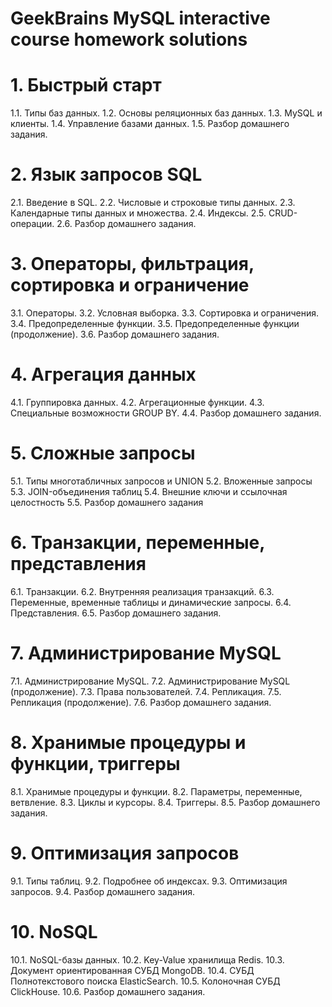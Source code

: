 # GeekBrains MySQL interactive course homework solutions


# 1. Быстрый старт
1.1. Типы баз данных. 1.2. Основы реляционных баз данных. 1.3. MySQL и клиенты. 1.4. Управление базами данных. 1.5. Разбор домашнего задания.

# 2. Язык запросов SQL
2.1. Введение в SQL. 2.2. Числовые и строковые типы данных. 2.3. Календарные типы данных и множества. 2.4. Индексы. 2.5. CRUD-операции. 2.6. Разбор домашнего задания.

# 3. Операторы, фильтрация, сортировка и ограничение
3.1. Операторы. 3.2. Условная выборка. 3.3. Сортировка и ограничения. 3.4. Предопределенные функции. 3.5. Предопределенные функции (продолжение). 3.6. Разбор домашнего задания.

# 4. Агрегация данных
4.1. Группировка данных. 4.2. Агрегационные функции. 4.3. Специальные возможности GROUP BY. 4.4. Разбор домашнего задания.

# 5. Сложные запросы
5.1. Типы многотабличных запросов и UNION 5.2. Вложенные запросы 5.3. JOIN-объединения таблиц 5.4. Внешние ключи и ссылочная целостность 5.5. Разбор домашнего задания

# 6. Транзакции, переменные, представления
6.1. Транзакции. 6.2. Внутренняя реализация транзакций. 6.3. Переменные, временные таблицы и динамические запросы. 6.4. Представления. 6.5. Разбор домашнего задания.

# 7. Администрирование MySQL
7.1. Администрирование MySQL. 7.2. Администрирование MySQL (продолжение). 7.3. Права пользователей. 7.4. Репликация. 7.5. Репликация (продолжение). 7.6. Разбор домашнего задания.

# 8. Хранимые процедуры и функции, триггеры
8.1. Хранимые процедуры и функции. 8.2. Параметры, переменные, ветвление. 8.3. Циклы и курсоры. 8.4. Триггеры. 8.5. Разбор домашнего задания.

# 9. Оптимизация запросов
9.1. Типы таблиц. 9.2. Подробнее об индексах. 9.3. Оптимизация запросов. 9.4. Разбор домашнего задания.

# 10. NoSQL
10.1. NoSQL-базы данных. 10.2. Key-Value хранилища Redis. 10.3. Документ ориентированная СУБД MongoDB. 10.4. СУБД Полнотекстового поиска ElasticSearch. 10.5. Колоночная СУБД ClickHouse. 10.6. Разбор домашнего задания.
